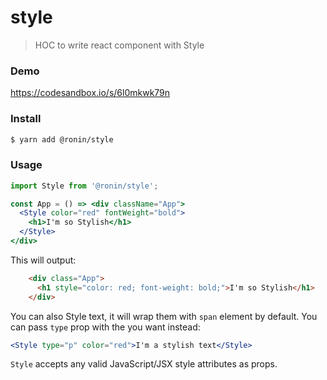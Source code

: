# style
> HOC to write react component with Style

### Demo
https://codesandbox.io/s/6l0mkwk79n

### Install

```bash
$ yarn add @ronin/style
```

### Usage

```jsx harmony
import Style from '@ronin/style';

const App = () => <div className="App">
  <Style color="red" fontWeight="bold">
    <h1>I'm so Stylish</h1>
  </Style>
</div>
```

This will output:

```html
    <div class="App">
      <h1 style="color: red; font-weight: bold;">I'm so Stylish</h1>
    </div>
```

You can also Style text, it will wrap them with `span` element by default.
You can pass `type` prop with the you want instead:

```jsx harmony
<Style type="p" color="red">I'm a stylish text</Style>
```

`Style` accepts any valid JavaScript/JSX style attributes as props.
